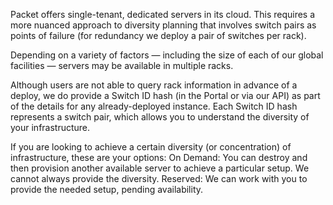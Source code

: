 <!-- <meta>
{
    "title":"Rack Level Diversity",
    "description":"Learn more about Rack Level Diversity.",
    "tag":["Rack Level Diversity"]
    "seo-title": "Bare Metal Cloud Data Centers -- Packet Developer Docs",
    "seo-description": "Learn more about our legal terms",
    "og-title": "Rack Level Diversity",
    "og-description": "Learn more about our legal terms"
}
</meta> -->
Packet offers single-tenant, dedicated servers in its cloud. This requires a more nuanced approach to diversity planning that involves switch pairs as points of failure (for redundancy we deploy a pair of switches per rack).

Depending on a variety of factors — including the size of each of our global facilities — servers may be available in multiple racks.

Although users are not able to query rack information in advance of a deploy, we do provide a Switch ID hash (in the Portal or via our API) as part of the details for any already-deployed instance. Each Switch ID hash represents a switch pair, which allows you to understand the diversity of your infrastructure. 

If you are looking to achieve a certain diversity (or concentration) of infrastructure, these are your options:
On Demand: You can destroy and then provision another available server to achieve a particular setup. We cannot always provide the diversity.
Reserved: We can work with you to provide the needed setup, pending availability.



